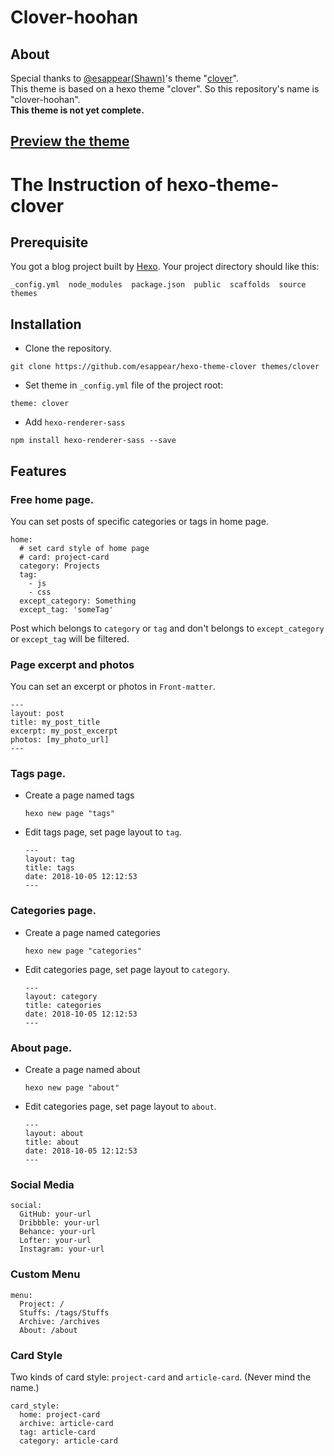 # Clover-hoohan
## About
Special thanks to [@esappear(Shawn)](https://github.com/esappear)'s theme "[clover](https://github.com/esappear/hexo-theme-clover)".  
This theme is based on a hexo theme "clover". So this repository's name is "clover-hoohan".  
**This theme is not yet complete.**
## [Preview the theme](https://hoohan.cn)
  
# The Instruction of hexo-theme-clover
## Prerequisite
You got a blog project built by [Hexo](https://hexo.io). Your project directory should like this:
```
_config.yml  node_modules  package.json  public  scaffolds  source  themes
```
## Installation
- Clone the repository.
```
git clone https://github.com/esappear/hexo-theme-clover themes/clover
```
- Set theme in `_config.yml` file of the project root:
```
theme: clover
```
- Add `hexo-renderer-sass`
```
npm install hexo-renderer-sass --save
```
## Features
### Free home page.
You can set posts of specific categories or tags in home page.
```
home:
  # set card style of home page
  # card: project-card
  category: Projects
  tag:
    - js
    - css
  except_category: Something
  except_tag: 'someTag'
```
Post which belongs to `category` or `tag` and don't belongs to `except_category` or `except_tag` will be filtered.

### Page excerpt and photos
You can set an excerpt or photos in `Front-matter`.
```
---
layout: post
title: my_post_title
excerpt: my_post_excerpt
photos: [my_photo_url]
---
```
### Tags page.
- Create a page named tags
  ```
  hexo new page "tags"
  ```
- Edit tags page, set page layout to `tag`.
  ```
  ---
  layout: tag
  title: tags
  date: 2018-10-05 12:12:53
  ---
  ```
### Categories page.
- Create a page named categories
  ```
  hexo new page "categories"
  ```
- Edit categories page, set page layout to `category`.
  ```
  ---
  layout: category
  title: categories
  date: 2018-10-05 12:12:53
  ---
  ```
### About page.
- Create a page named about
  ```
  hexo new page "about"
  ```
- Edit categories page, set page layout to `about`.
  ```
  ---
  layout: about
  title: about
  date: 2018-10-05 12:12:53
  ---
  ```

### Social Media
```
social:
  GitHub: your-url
  Dribbble: your-url
  Behance: your-url
  Lofter: your-url
  Instagram: your-url
```

### Custom Menu
```
menu:
  Project: /
  Stuffs: /tags/Stuffs
  Archive: /archives
  About: /about
```

### Card Style
Two kinds of card style: `project-card` and `article-card`. (Never mind the name.)
```
card_style:
  home: project-card
  archive: article-card
  tag: article-card
  category: article-card
```